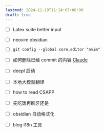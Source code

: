 ```yaml
---
lastmod: 2024-11-19T11:24:07+08:00
draft: true
---
```

- [ ] Latex suite better input
- [ ] neovim obsidian
- [ ] `git config --global core.editor "nvim"`
- [ ] 如何删除已经 commit 的内容 [Claude](https://claude.ai/chat/5679b15a-19cf-43e0-9762-002bb4f1df9c)
- [ ] deepl 启动
- [ ] 本地大模型翻译
- [ ] how to read CSAPP
- [ ] 先吃饭再刷牙还是
- [ ] obsidian 自动格式化
- [ ] blog i18n 工具




